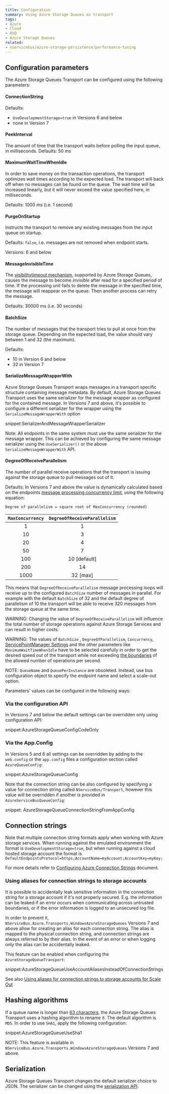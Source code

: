 ```yaml
---
title: Configuration
summary: Using Azure Storage Queues as transport
tags:
- Azure
- Cloud
- ASQ
- Azure Storage Queues
related:
- nservicebus/azure-storage-persistence/performance-tuning
---
```



## Configuration parameters

The Azure Storage Queues Transport can be configured using the following parameters:


#### ConnectionString

Defaults:

 * `UseDevelopmentStorage=true` in Versions 6 and below
 * none in Version 7


#### PeekInterval

The amount of time that the transport waits before polling the input queue, in milliseconds.
Defaults: 50 ms


#### MaximumWaitTimeWhenIdle

In order to save money on the transaction operations, the transport optimizes wait times according to the expected load. The transport will back off when no messages can be found on the queue. The wait time will be increased linearly, but it will never exceed the value specified here, in milliseconds.

Defaults: 1000 ms (i.e. 1 second)


#### PurgeOnStartup

Instructs the transport to remove any existing messages from the input queue on startup.

Defaults: `false`, i.e. messages are not removed when endpoint starts.

Versions: 6 and below


#### MessageInvisibleTime

The [visibilitytimeout mechanism](https://msdn.microsoft.com/en-us/library/azure/dd179474.aspx), supported by Azure Storage Queues, causes the message to become *invisible* after read for a specified period of time. If the processing unit fails to delete the message in the specified time, the message will reappear on the queue. Then another process can retry the message.

Defaults: 30000 ms (i.e. 30 seconds)


#### BatchSize

The number of messages that the transport tries to pull at once from the storage queue. Depending on the expected load, the value should vary between 1 and 32 (the maximum).

Defaults:

 * 10 in Version 6 and below
 * 32 in Version 7


#### SerializeMessageWrapperWith

Azure Storage Queues Transport wraps messages in a transport specific structure containing message metadata. By default, Azure Storage Queues Transport uses the same serializer for the message wrapper as configured for the contained message. In Versions 7 and above, it's possible to configure a different serializer for the wrapper using the `SerializeMessageWrapperWith` option

snippet:SerializerAndMessageWrapperSerializer

Note: All endpoints in the same system must use the same serializer for the message wrapper. This can be achieved by configuring the same message serializer using the `UseSerializer()` or the above `SerializeMessageWrapperWith` API.


#### DegreeOfReceiveParallelism

The number of parallel receive operations that the transport is issuing against the storage queue to pull messages out of it.

Defaults: In Versions 7 and above the value is dynamically calculated based on the endpoints [message processing concurrency limit](/nservicebus/operations/tuning.md), using the following equation:

`Degree of parallelism = square root of MaxConcurrency (rounded)`

|`MaxConcurrency` | `DegreeOfReceiveParallelism` |
| :-: |:-:|
| 1 | 1 |
| 10 | 3 |
| 20 | 4 |
| 50 | 7 |
| 100 | 10 [default] |
| 200 | 14 |
| 1000 | 32 [max] |

This means that `DegreeOfReceiveParallelism` message processing loops will receive up to the configured `BatchSize` number of messages in parallel. For example with the default `BatchSize` of 32 and the default degree of parallelism of 10 the transport will be able to receive 320 messages from the storage queue at the same time.

WARNING: Changing the value of `DegreeOfReceiveParallelism` will influence the total number of storage operations against Azure Storage Services and can result in higher costs.

WARNING: The values of `BatchSize` , `DegreeOfParallelism`, `Concurrency`, [ServicePointManager Settings](/nservicebus/azure-storage-persistence/performance-tuning.md) and the other parameters like `MaximumWaitTimeWhenIdle` have to be selected carefully in order to get the desired speed out of the transport while not exceeding [the boundaries](https://azure.microsoft.com/en-us/documentation/articles/azure-subscription-service-limits/#storage-limits) of the allowed number of operations per second.

NOTE: `QueueName` and `QueuePerInstance` are obsoleted. Instead, use bus configuration object to specify the endpoint name and select a scale-out option.

Parameters' values can be configured in the following ways:


### Via the configuration API

In Versions 7 and below the default settings can be overridden only using configuration API:

snippet:AzureStorageQueueConfigCodeOnly


### Via the App.Config

In Versions 5 and 6 all settings can be overridden by adding to the `web.config` or the `app.config` files a configuration section called `AzureQueueConfig`:

snippet:AzureStorageQueueConfig

Note that the connection string can be also configured by specifying a value for connection string called `NServiceBus/Transport`, however this value will be overridden if another is provided in `AzureServiceBusQueueConfig`:

snippet: AzureStorageQueueConnectionStringFromAppConfig


## Connection strings

Note that multiple connection string formats apply when working with Azure storage services. When running against the emulated environment the format is `UseDevelopmentStorage=true`, but when running against a cloud hosted storage account the format is `DefaultEndpointsProtocol=https;AccountName=myAccount;AccountKey=myKey;`

For more details refer to [Configuring Azure Connection Strings](https://azure.microsoft.com/en-us/documentation/articles/storage-configure-connection-string/) document.


### Using aliases for connection strings to storage accounts

It is possible to accidentally leak sensitive information in the connection string for a storage account if it's not properly secured. E.g. the information can be leaked if an error occurs when communicating across untrusted boundaries, or if the error information is logged to an unsecured log file.

In order to prevent it, `NServiceBus.Azure.Transports.WindowsAzureStorageQueues` Versions 7 and above allow for creating an alias for each connection string. The alias is mapped to the physical connection string, and connection strings are always referred to by their alias. In the event of an error or when logging only the alias can be accidentally leaked.

This feature can be enabled when configuring the `AzureStorageQueueTransport`:

snippet:AzureStorageQueueUseAccountAliasesInsteadOfConnectionStrings

See also [Using aliases for connection strings to storage accounts for Scale Out](/nservicebus/azure-storage-queues/multi-storageaccount-support.md#using-aliases-for-connection-strings-to-storage-accounts-for-scale-out)


## Hashing algorithms

If a queue name is longer than [63 characters](https://msdn.microsoft.com/en-us/library/azure/dd179349.aspx), the Azure Storage Queues Transport uses a hashing algorithm to rename it. The default algorithm is `MD5`. In order to use `SHA1`, apply the following configuration:

snippet:AzureStorageQueueUseSha1

NOTE: This feature is available in `NServiceBus.Azure.Transports.WindowsAzureStorageQueues` Versions 7 and above.


## Serialization

Azure Storage Queues Transport changes the default serializer choice to JSON. The serializer can be changed using the [serialization API](/nservicebus/serialization).